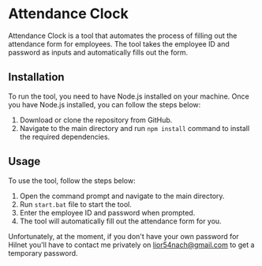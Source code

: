 # Attendance Clock

Attendance Clock is a tool that automates the process of filling out the attendance form for employees. The tool takes the employee ID and password as inputs and automatically fills out the form.

## Installation

To run the tool, you need to have Node.js installed on your machine. Once you have Node.js installed, you can follow the steps below:

1. Download or clone the repository from GitHub.
2. Navigate to the main directory and run `npm install` command to install the required dependencies.

## Usage

To use the tool, follow the steps below:

1. Open the command prompt and navigate to the main directory.
2. Run `start.bat` file to start the tool.
3. Enter the employee ID and password when prompted.
4. The tool will automatically fill out the attendance form for you.

Unfortunately, at the moment, if you don't have your own password for Hilnet you'll have to contact me privately on lior54nach@gmail.com to get a temporary password.
